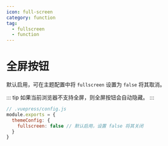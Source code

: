 ```yaml
---
icon: full-screen
category: function
tag:
  - fullscreen
  - function
---
```


# 全屏按钮

默认启用，可在主题配置中将 `fullscreen` 设置为 `false` 将其取消。

::: tip
如果当前浏览器不支持全屏，则全屏按钮会自动隐藏。
:::

```js {4}
// .vuepress/config.js
module.exports = {
  themeConfig: {
    fullscreen: false // 默认启用，设置 false 将其关闭
  }
}
```
